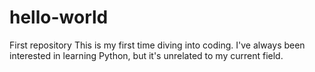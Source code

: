 # hello-world
First repository 
This is my first time diving into coding. 
I've always been interested in learning Python, but it's unrelated to my current field.
